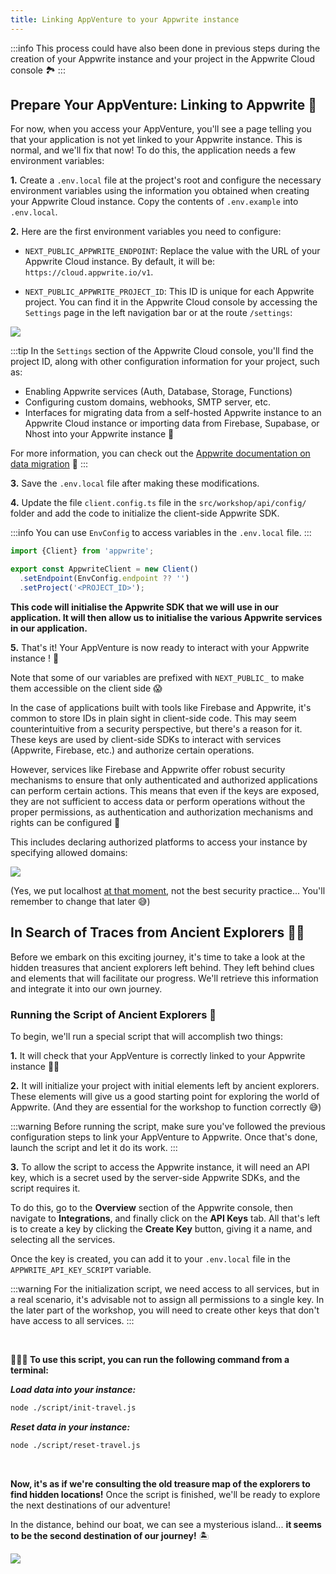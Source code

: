 ```yaml
---
title: Linking AppVenture to your Appwrite instance
---
```


<Documentation link="https://appwrite.io/docs/quick-starts/nextjs"></Documentation>

<Hero
title="Linking AppVenture to your Appwrite instance 🌐"
image="/assets/workshop/configuration/app/bay_link.jpg"
description="Congratulations, you've prepared your AppVenture, and now it's time to link it to your Appwrite Cloud
instance! Without this, the AppVenture won't be able to interact with your Appwrite instance, and you won't be able to
continue your journey 🚢"
/>

:::info
This process could have also been done in previous steps during the creation of your
Appwrite instance and your project in the Appwrite Cloud console 🏞️
:::

## Prepare Your AppVenture: Linking to Appwrite 🧵

For now, when you access your AppVenture, you'll see a page telling you that your application is not yet linked to your
Appwrite instance. This is normal, and we'll fix that now! To do this, the application needs a few environment
variables:

**1.** Create a `.env.local` file at the project's root and configure the necessary environment variables using the
information you obtained when creating your Appwrite Cloud instance. Copy the
contents of `.env.example` into `.env.local`.

**2.** Here are the first environment variables you need to configure:

- `NEXT_PUBLIC_APPWRITE_ENDPOINT`: Replace the value with the URL of your Appwrite Cloud instance. By default, it will
  be: `https://cloud.appwrite.io/v1`.

- `NEXT_PUBLIC_APPWRITE_PROJECT_ID`: This ID is unique for each Appwrite project. You can find it in the Appwrite Cloud
  console by accessing the `Settings` page in the left navigation bar or at the route `/settings`:

<Image src="/assets/workshop/configuration/app/console_settings.png" imageAlt="Project settings screen" withSpacing></Image>

:::tip
In the `Settings` section of the Appwrite Cloud console, you'll find the project ID, along with other configuration
information for your project, such as:

- Enabling Appwrite services (Auth, Database, Storage, Functions)
- Configuring custom domains, webhooks, SMTP server, etc.
- Interfaces for migrating data from a self-hosted Appwrite instance to an Appwrite Cloud instance or importing data
  from Firebase, Supabase, or Nhost into your Appwrite instance 🤩

For more information, you can check out
the [Appwrite documentation on data migration](https://appwrite.io/docs/advanced/migrations) 📘
:::

**3.** Save the `.env.local` file after making these modifications.

**4.** Update the file `client.config.ts` file in the `src/workshop/api/config/` folder and add the code to initialize the
client-side Appwrite SDK.

:::info
You can use `EnvConfig` to access variables in the `.env.local` file.
:::

<Solution>

```js
import {Client} from 'appwrite';

export const AppwriteClient = new Client()
  .setEndpoint(EnvConfig.endpoint ?? '')
  .setProject('<PROJECT_ID>');
```
</Solution>

**This code will initialise the Appwrite SDK that we will use in our application. It will then allow us to initialise the
various Appwrite services in our application.**

**5.** That's it! Your AppVenture is now ready to interact with your Appwrite instance ! 🎊

<InfoBonus title="Warning: We Have IDs in Plain Sight in Client-Side Code!! 😱">

Note that some of our variables are prefixed with `NEXT_PUBLIC_` to make them accessible on the client side 😱

In the case of applications built with tools like Firebase and Appwrite, it's common to store IDs in plain sight in
client-side code. This may seem counterintuitive from a security perspective, but there's a reason for it. These keys
are used by client-side SDKs to interact with services (Appwrite, Firebase, etc.) and authorize certain operations.

However, services like Firebase and Appwrite offer robust security mechanisms to ensure that only authenticated and
authorized applications can perform certain actions. This means that even if the keys are exposed, they are not
sufficient to access data or perform operations without the proper permissions, as authentication and authorization
mechanisms and rights can be configured 📝

This includes declaring authorized platforms to access your instance by specifying allowed domains:

<Image src="/assets/workshop/configuration/app/domains.png" imageAlt="Console domain screen" withSpacing></Image>

(Yes, we put
localhost [at that moment](./appwrite-configuration.md#etape-3%EF%B8%8F%E2%83%A3-ajouter-une-plateforme-web-a-votre-projet-%F0%9F%8C%90),
not the best security practice... You'll remember to change that later 😅)

</InfoBonus>

## In Search of Traces from Ancient Explorers 🕵️‍♂️

Before we embark on this exciting journey, it's time to take a look at the hidden treasures that ancient explorers left
behind. They left behind clues and elements that will facilitate our progress. We'll retrieve this information and
integrate it into our own journey.

### Running the Script of Ancient Explorers 📜

To begin, we'll run a special script that will accomplish two things:

**1.** It will check that your AppVenture is correctly linked to your Appwrite instance 💪🏼

**2.** It will initialize your project with initial elements left by ancient explorers. These elements will give us a
good starting point for exploring the world of Appwrite. (And they are essential for the workshop to function correctly
😅)

:::warning
Before running the script, make sure you've followed the previous configuration steps to link your AppVenture to
Appwrite. Once that's done, launch the script and let it do its work.
:::

**3.** To allow the script to access the Appwrite instance, it will need an API key, which is a secret used by the server-side Appwrite SDKs, and the script requires it.

To do this, go to the **Overview** section of the Appwrite console, then navigate to **Integrations**, and finally click on the **API Keys** tab. All that's left is to create a key by clicking the **Create Key** button, giving it a name, and selecting all the services.

Once the key is created, you can add it to your `.env.local` file in the `APPWRITE_API_KEY_SCRIPT` variable.

:::warning
For the initialization script, we need access to all services, but in a real scenario, it's advisable not to assign all permissions to a single key. In the later part of the workshop, you will need to create other keys that don't have access to all services.
:::

<br/>

**🧑🏼‍💻 To use this script, you can run the following command from a terminal:**

_**Load data into your instance:**_

```bash
node ./script/init-travel.js
```

_**Reset data in your instance:**_

```bash
node ./script/reset-travel.js
```

<br/>

**Now, it's as if we're consulting the old treasure map of the explorers to find hidden locations!** Once the script is finished, we'll be ready to explore the next destinations of our adventure!

In the distance, behind our boat, we can see a mysterious island... **it seems to be the second destination of our
journey!** 🏝️

<Image src="/assets/workshop/configuration/app/bay_app_ile.jpeg" imageAlt="Console domain screen" withSpacing></Image>